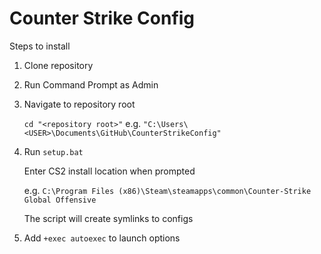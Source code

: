 # Counter Strike Config

Steps to install

1. Clone repository
2. Run Command Prompt as Admin
3. Navigate to repository root

   `cd "<repository root>"` e.g. `"C:\Users\<USER>\Documents\GitHub\CounterStrikeConfig"`
4. Run `setup.bat`

   Enter CS2 install location when prompted

   e.g. `C:\Program Files (x86)\Steam\steamapps\common\Counter-Strike Global Offensive`

   The script will create symlinks to configs

5. Add `+exec autoexec` to launch options
